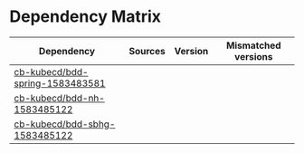 # Dependency Matrix

Dependency | Sources | Version | Mismatched versions
---------- | ------- | ------- | -------------------
[cb-kubecd/bdd-spring-1583483581](https://github.com/cb-kubecd/bdd-spring-1583483581.git) |  | []() | 
[cb-kubecd/bdd-nh-1583485122](https://github.com/cb-kubecd/bdd-nh-1583485122.git) |  | []() | 
[cb-kubecd/bdd-sbhg-1583485122](https://github.com/cb-kubecd/bdd-sbhg-1583485122.git) |  | []() | 

